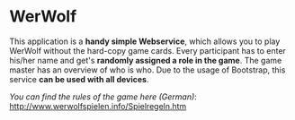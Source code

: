 WerWolf
=======


This application is a **handy simple Webservice**, which allows you to play WerWolf without the hard-copy game cards.
Every participant has to enter his/her name and get's **randomly assigned a role in the game**.
The game master has an overview of who is who.
Due to the usage of Bootstrap, this service **can be used with all devices**.


*You can find the rules of the game here (German)*: http://www.werwolfspielen.info/Spielregeln.htm
